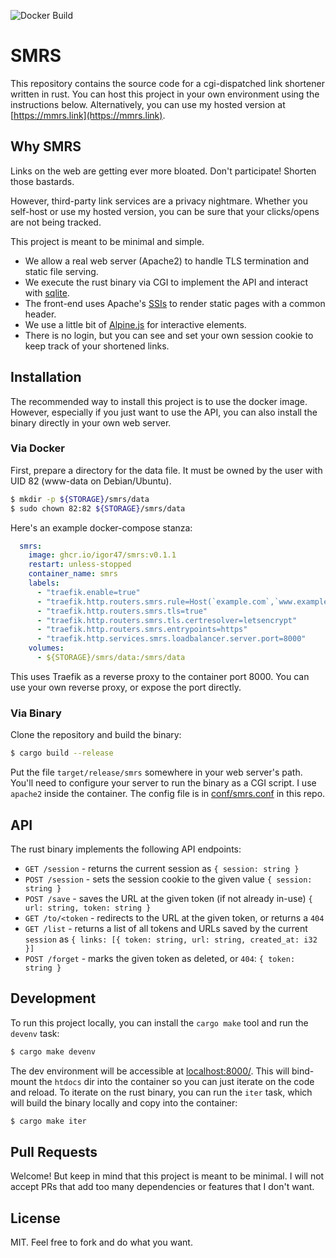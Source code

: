 ![Docker Build](https://github.com/igor47/smrs/actions/workflows/publish.yml/badge.svg)

# SMRS

This repository contains the source code for a cgi-dispatched link shortener written in rust.
You can host this project in your own environment using the instructions below.
Alternatively, you can use my hosted version at [https://mmrs.link](https://mmrs.link).

## Why SMRS

Links on the web are getting ever more bloated.
Don't participate!
Shorten those bastards.

However, third-party link services are a privacy nightmare.
Whether you self-host or use my hosted version, you can be sure that your clicks/opens are not being tracked.

This project is meant to be minimal and simple.
* We allow a real web server (Apache2) to handle TLS termination and static file serving.
* We execute the rust binary via CGI to implement the API and interact with [sqlite](https://sqlite.org/index.html).
* The front-end uses Apache's [SSIs](https://httpd.apache.org/docs/current/howto/ssi.html) to render static pages with a common header.
* We use a little bit of [Alpine.js](https://alpinejs.dev/) for interactive elements.
* There is no login, but you can see and set your own session cookie to keep track of your shortened links.

## Installation

The recommended way to install this project is to use the docker image.
However, especially if you just want to use the API, you can also install the binary directly in your own web server.

### Via Docker

First, prepare a directory for the data file.
It must be owned by the user with UID 82 (www-data on Debian/Ubuntu).

```bash
$ mkdir -p ${STORAGE}/smrs/data
$ sudo chown 82:82 ${STORAGE}/smrs/data
```

Here's an example docker-compose stanza:

```yaml
  smrs:
    image: ghcr.io/igor47/smrs:v0.1.1
    restart: unless-stopped
    container_name: smrs
    labels:
      - "traefik.enable=true"
      - "traefik.http.routers.smrs.rule=Host(`example.com`,`www.example.com`)"
      - "traefik.http.routers.smrs.tls=true"
      - "traefik.http.routers.smrs.tls.certresolver=letsencrypt"
      - "traefik.http.routers.smrs.entrypoints=https"
      - "traefik.http.services.smrs.loadbalancer.server.port=8000"
    volumes:
      - ${STORAGE}/smrs/data:/smrs/data
```

This uses Traefik as a reverse proxy to the container port 8000.
You can use your own reverse proxy, or expose the port directly.

### Via Binary

Clone the repository and build the binary:

```bash
$ cargo build --release
```

Put the file `target/release/smrs` somewhere in your web server's path.
You'll need to configure your server to run the binary as a CGI script.
I use `apache2` inside the container.
The config file is in [conf/smrs.conf](https://github.com/igor47/smrs/blob/master/conf/smrs.conf) in this repo.

## API

The rust binary implements the following API endpoints:

* `GET /session` - returns the current session as `{ session: string }`
* `POST /session` - sets the session cookie to the given value `{ session: string }`
* `POST /save` - saves the URL at the given token (if not already in-use) `{ url: string, token: string }`
* `GET /to/<token` - redirects to the URL at the given token, or returns a `404`
* `GET /list` - returns a list of all tokens and URLs saved by the current `session` as `{ links: [{ token: string, url: string, created_at: i32 }]`
* `POST /forget` - marks the given token as deleted, or `404`: `{ token: string }`

## Development

To run this project locally, you can install the `cargo make` tool and run the `devenv` task:

```bash
$ cargo make devenv
```

The dev environment will be accessible at [localhost:8000/](http://localhost:8000).
This will bind-mount the `htdocs` dir into the container so you can just iterate on the code and reload.
To iterate on the rust binary, you can run the `iter` task, which will build the binary locally and copy into the container:

```bash
$ cargo make iter
```

## Pull Requests

Welcome!
But keep in mind that this project is meant to be minimal.
I will not accept PRs that add too many dependencies or features that I don't want.

## License

MIT.
Feel free to fork and do what you want.

